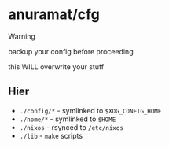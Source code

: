 # anuramat/cfg

> [!WARNING]
> backup your config before proceeding
>
> this WILL overwrite your stuff

## Hier
- `./config/*` - symlinked to `$XDG_CONFIG_HOME`
- `./home/*` - symlinked to `$HOME`
- `./nixos` - rsynced to `/etc/nixos`
- `./lib` - `make` scripts
